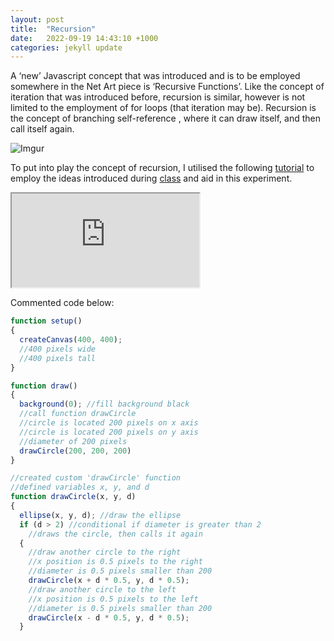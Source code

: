 ```yaml
---
layout: post
title:  "Recursion"
date:   2022-09-19 14:43:10 +1000
categories: jekyll update
---
```


A ‘new’ Javascript concept that was introduced and is to be employed somewhere in the Net Art piece is ‘Recursive Functions’. Like the concept of iteration that was introduced before, recursion is similar, however is not limited to the employment of for loops (that iteration may be). Recursion is the concept of branching self-reference , where it can draw itself, and then call itself again. 

![Imgur](https://i.imgur.com/jjdFIsQ.png)

To put into play the concept of recursion, I utilised the following [tutorial]( https://www.youtube.com/watch?v=jPsZwrV9ld0&ab_channel=TheCodingTrain) 
to employ the ideas introduced during [class]( http://thomas.capogre.co/rmit/ccs/2022/09/03/recursion.html) and aid in this experiment. 

<iframe src=https://editor.p5js.org/vivianluh/full/ZjHTjpxr2 width = “401” height = “443”></iframe>

Commented code below:

~~~js
function setup() 
{
  createCanvas(400, 400);
  //400 pixels wide
  //400 pixels tall
}

function draw() 
{
  background(0); //fill background black
  //call function drawCircle 
  //circle is located 200 pixels on x axis
  //circle is located 200 pixels on y axis
  //diameter of 200 pixels
  drawCircle(200, 200, 200)
}

//created custom 'drawCircle' function
//defined variables x, y, and d
function drawCircle(x, y, d)
{
  ellipse(x, y, d); //draw the ellipse
  if (d > 2) //conditional if diameter is greater than 2
    //draws the circle, then calls it again
  {
    //draw another circle to the right
    //x position is 0.5 pixels to the right
    //diameter is 0.5 pixels smaller than 200
    drawCircle(x + d * 0.5, y, d * 0.5);
    //draw another circle to the left
    //x position is 0.5 pixels to the left
    //diameter is 0.5 pixels smaller than 200
    drawCircle(x - d * 0.5, y, d * 0.5);
  }
~~~